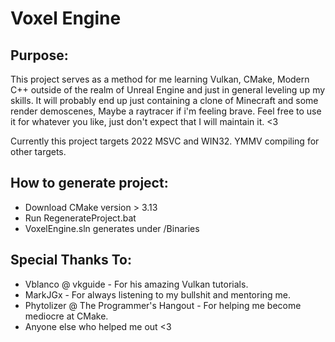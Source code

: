 # Voxel Engine

## Purpose:
This project serves as a method for me learning Vulkan, CMake, Modern C++ outside of the realm of Unreal Engine and just in general leveling up my skills. It will probably end up just containing a clone of Minecraft and some render demoscenes, Maybe a raytracer if i'm feeling brave. Feel free to use it for whatever you like, just don't expect that I will maintain it. <3

Currently this project targets 2022 MSVC and WIN32.
YMMV compiling for other targets.

## How to generate project:
- Download CMake version > 3.13
- Run RegenerateProject.bat
- VoxelEngine.sln generates under /Binaries

## Special Thanks To:
- Vblanco @ vkguide - For his amazing Vulkan tutorials.
- MarkJGx - For always listening to my bullshit and mentoring me.
- Phytolizer @ The Programmer's Hangout - For helping me become mediocre at CMake.
- Anyone else who helped me out <3
